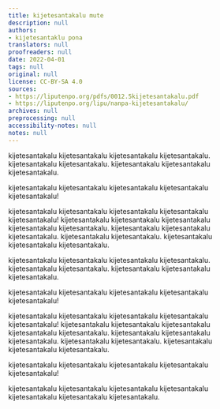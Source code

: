 ```yaml
---
title: kijetesantakalu mute
description: null
authors:
- kijetesantaklu pona
translators: null
proofreaders: null
date: 2022-04-01
tags: null
original: null
license: CC-BY-SA 4.0
sources:
- https://liputenpo.org/pdfs/0012.5kijetesantakalu.pdf
- https://liputenpo.org/lipu/nanpa-kijetesantakalu/
archives: null
preprocessing: null
accessibility-notes: null
notes: null
---
```


kijetesantakalu kijetesantakalu kijetesantakalu kijetesantakalu. kijetesantakalu kijetesantakalu. kijetesantakalu kijetesantakalu kijetesantakalu.

kijetesantakalu kijetesantakalu kijetesantakalu kijetesantakalu kijetesantakalu!

kijetesantakalu kijetesantakalu kijetesantakalu kijetesantakalu kijetesantakalu! kijetesantakalu kijetesantakalu kijetesantakalu kijetesantakalu kijetesantakalu. kijetesantakalu kijetesantakalu kijetesantakalu. kijetesantakalu kijetesantakalu. kijetesantakalu kijetesantakalu kijetesantakalu.

kijetesantakalu kijetesantakalu kijetesantakalu kijetesantakalu. kijetesantakalu kijetesantakalu. kijetesantakalu kijetesantakalu kijetesantakalu.

kijetesantakalu kijetesantakalu kijetesantakalu kijetesantakalu kijetesantakalu!

kijetesantakalu kijetesantakalu kijetesantakalu kijetesantakalu kijetesantakalu! kijetesantakalu kijetesantakalu kijetesantakalu kijetesantakalu kijetesantakalu. kijetesantakalu kijetesantakalu kijetesantakalu. kijetesantakalu kijetesantakalu. kijetesantakalu kijetesantakalu kijetesantakalu.

kijetesantakalu kijetesantakalu kijetesantakalu kijetesantakalu kijetesantakalu!

kijetesantakalu kijetesantakalu kijetesantakalu kijetesantakalu kijetesantakalu kijetesantakalu kijetesantakalu.